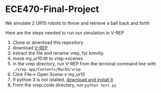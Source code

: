# ECE470-Final-Project
We simulate 2 UR10 robots to throw and retrieve a ball back and forth

Here are the steps needed to run our simulation in V-REP
1. Clone or download this repository
1. download [V-REP](http://coppeliarobotics.com/files/V-REP_PRO_EDU_V3_4_0_Mac.zip)
2. extract the file and rename vrep, for brevity.
3. move my_ur10.ttt to vrep->scenes
3. in the vrep directory, run V-REP from the terminal command line with `./vrep.app/Contents/MacOS/vrep`
4. Click File-> Open Scene-> my_ur10
5. If python 3 is not istalled, [download and install it](https://www.anaconda.com)
5. From the vrep_code directory, run `python test.py`
